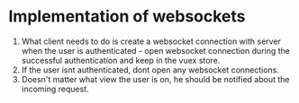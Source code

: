 # Implementation of websockets

1. What client needs to do is create a websocket connection with server when the user is authenticated - open websocket connection during the successful authentication and keep in the vuex store.
2. If the user isnt authenticated, dont open any websocket connections.
3. Doesn't matter what view the user is on, he should be notified about the incoming request.
